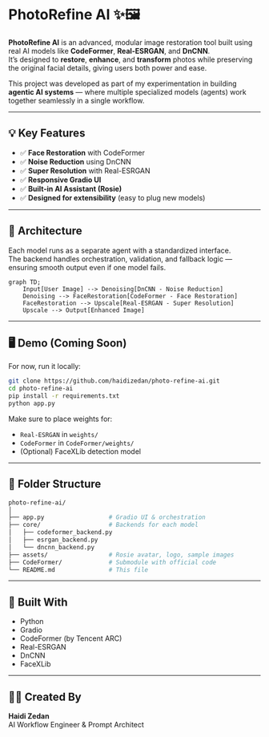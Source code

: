 # PhotoRefine AI ✨🖼️

**PhotoRefine AI** is an advanced, modular image restoration tool built using real AI models like **CodeFormer**, **Real-ESRGAN**, and **DnCNN**.  
It’s designed to **restore**, **enhance**, and **transform** photos while preserving the original facial details, giving users both power and ease.

This project was developed as part of my experimentation in building **agentic AI systems** — where multiple specialized models (agents) work together seamlessly in a single workflow.

---

## 💡 Key Features

- ✅ **Face Restoration** with CodeFormer  
- ✅ **Noise Reduction** using DnCNN  
- ✅ **Super Resolution** with Real-ESRGAN  
- ✅ **Responsive Gradio UI**  
- ✅ **Built-in AI Assistant (Rosie)**  
- ✅ **Designed for extensibility** (easy to plug new models)

---

## 🧠 Architecture

Each model runs as a separate agent with a standardized interface.  
The backend handles orchestration, validation, and fallback logic — ensuring smooth output even if one model fails.

```mermaid
graph TD;
    Input[User Image] --> Denoising[DnCNN - Noise Reduction]
    Denoising --> FaceRestoration[CodeFormer - Face Restoration]
    FaceRestoration --> Upscale[Real-ESRGAN - Super Resolution]
    Upscale --> Output[Enhanced Image]
```

---

## 🖥️ Demo (Coming Soon)

For now, run it locally:

```bash
git clone https://github.com/haidizedan/photo-refine-ai.git
cd photo-refine-ai
pip install -r requirements.txt
python app.py
```

Make sure to place weights for:
- `Real-ESRGAN` in `weights/`
- `CodeFormer` in `CodeFormer/weights/`
- (Optional) FaceXLib detection model

---

## 📁 Folder Structure

```bash
photo-refine-ai/
│
├── app.py                  # Gradio UI & orchestration
├── core/                   # Backends for each model
│   ├── codeformer_backend.py
│   ├── esrgan_backend.py
│   └── dncnn_backend.py
├── assets/                 # Rosie avatar, logo, sample images
├── CodeFormer/             # Submodule with official code
└── README.md               # This file
```

---

## 🧩 Built With

- Python
- Gradio
- CodeFormer (by Tencent ARC)
- Real-ESRGAN
- DnCNN
- FaceXLib

---

## 👩‍💻 Created By

**Haidi Zedan**  
AI Workflow Engineer & Prompt Architect  
